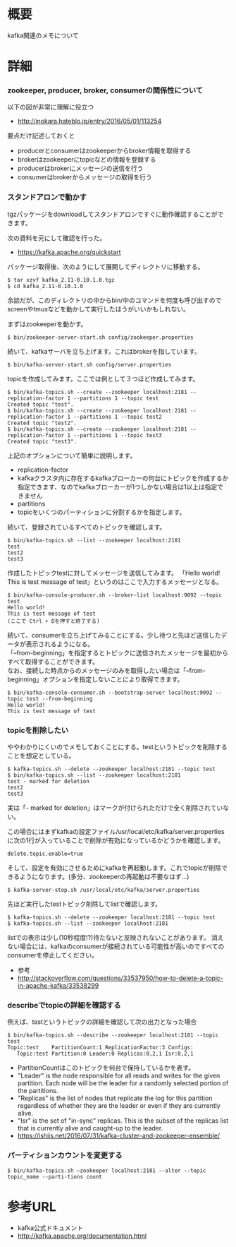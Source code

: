 # 概要
kafka関連のメモについて

# 詳細

### zookeeper, producer, broker, consumerの関係性について
以下の図が非常に理解に役立つ
- http://inokara.hateblo.jp/entry/2016/05/01/113254

要点だけ記述しておくと
- producerとconsumerはzookeeperからbroker情報を取得する
- brokerはzookeeperにtopicなどの情報を登録する
- producerはbrokerにメッセージの送信を行う
- consumerはbrokerからメッセージの取得を行う

### スタンドアロンで動かす
tgzパッケージをdownloadしてスタンドアロンですぐに動作確認することができます。

次の資料を元にして確認を行った。
- https://kafka.apache.org/quickstart

パッケージ取得後、次のようにして展開してディレクトリに移動する。
```
$ tar xzvf kafka_2.11-0.10.1.0.tgz
$ cd kafka_2.11-0.10.1.0
```

余談だが、このディレクトリの中からbin/中のコマンドを何度も呼び出すのでscreenやtmuxなどを動かして実行したほうがいいかもしれない。

まずはzookeeperを動かす。
```
$ bin/zookeeper-server-start.sh config/zookeeper.properties
```

続いて、kafkaサーバを立ち上げます。これはbrokerを指しています。
```
$ bin/kafka-server-start.sh config/server.properties
```

topicを作成してみます。ここでは例として３つほど作成してみます。
```
$ bin/kafka-topics.sh --create --zookeeper localhost:2181 --replication-factor 1 --partitions 1 --topic test
Created topic "test".
$ bin/kafka-topics.sh --create --zookeeper localhost:2181 --replication-factor 1 --partitions 1 --topic test2
Created topic "test2".
$ bin/kafka-topics.sh --create --zookeeper localhost:2181 --replication-factor 1 --partitions 1 --topic test3
Created topic "test3".
```

上記のオプションについて簡単に説明します。
- replication-factor
 - kafkaクラスタ内に存在するkafkaブローカーの何台にトピックを作成するか指定できます、なのでkafkaブローカーが1つしかない場合は1以上は指定できません
- partitions
 - topicをいくつのパーティションに分割するかを指定します。

続いて、登録されているすべてのトピックを確認します。
```
$ bin/kafka-topics.sh --list --zookeeper localhost:2181
test
test2
test3
```

作成したトピックtestに対してメッセージを送信してみます。
「Hello world! This is test message of test」というのはここで入力するメッセージとなる。
```
$ bin/kafka-console-producer.sh --broker-list localhost:9092 --topic test
Hello world!
This is test message of test
(ここで Ctrl + Dを押すと終了する)
```

続いて、consumerを立ち上げてみることにする。少し待つと先ほど送信したデータが表示されるようになる。  
「–from-beginning」を指定するとトピックに送信されたメッセージを最初からすべて取得することができます。  
なお、接続した時点からのメッセージのみを取得したい場合は「–from-beginning」オプションを指定しないことにより取得できます。  
```
$ bin/kafka-console-consumer.sh --bootstrap-server localhost:9092 --topic test --from-beginning
Hello world!
This is test message of test
```

### topicを削除したい

ややわかりにくいのでメモしておくことにする。testというトピックを削除することを想定としている。

```
$ kafka-topics.sh --delete --zookeeper localhost:2181 --topic test
$ bin/kafka-topics.sh --list --zookeeper localhost:2181
test - marked for deletion
test2
test3
```

実は「- marked for deletion」はマークが付けられただけで全く削除されていない。

この場合にはまずkafkaの設定ファイル/usr/local/etc/kafka/server.propertiesに次の1行が入っていることで削除が有効になっているかどうかを確認します。
```
delete.topic.enable=true
```

そして、設定を有効にさせるためにkafkaを再起動します。これでtopicが削除できるようになります。(多分、zookeeperの再起動は不要なはず...)
```
$ kafka-server-stop.sh /usr/local/etc/kafka/server.properties
```

先ほど実行したtestトピック削除してlistで確認します。
```
$ kafka-topics.sh --delete --zookeeper localhost:2181 --topic test
$ kafka-topics.sh --list --zookeeper localhost:2181
```

listでの表示は少し(10秒程度!?)待たないと反映されないことがあります。
消えない場合には、kafkaのconsumerが接続されている可能性が高いのですべてのconsumerを停止してください。

- 参考
 - http://stackoverflow.com/questions/33537950/how-to-delete-a-topic-in-apache-kafka/33538299

### describeでtopicの詳細を確認する

例えば、testというトピックの詳細を確認して次の出力となった場合
```
$ bin/kafka-topics.sh --describe --zookeeper localhost:2181 --topic test
Topic:test    PartitionCount:1 ReplicationFactor:3 Configs:
   Topic:test Partition:0 Leader:0 Replicas:0,2,1 Isr:0,2,1
```
- PartitionCountはこのトピックを何台で保持しているかを表す。
- "Leader" is the node responsible for all reads and writes for the given partition. Each node will be the leader for a randomly selected portion of the partitions.
- "Replicas" is the list of nodes that replicate the log for this partition regardless of whether they are the leader or even if they are currently alive.
- "Isr" is the set of "in-sync" replicas. This is the subset of the replicas list that is currently alive and caught-up to the leader.
 - https://ishiis.net/2016/07/31/kafka-cluster-and-zookeeper-ensemble/


### パーティションカウントを変更する
```
$ bin/kafka-topics.sh —zookeeper localhost:2181 --alter --topic topic_name --parti-tions count
```

# 参考URL
- kafka公式ドキュメント
 - http://kafka.apache.org/documentation.html

